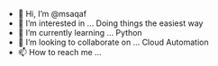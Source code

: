 - 👋 Hi, I’m @msaqaf
- 👀 I’m interested in ... Doing things the easiest way
- 🌱 I’m currently learning ... Python
- 💞️ I’m looking to collaborate on ... Cloud Automation
- 📫 How to reach me ... 

<!---
msaqaf/msaqaf is a ✨ special ✨ repository because its `README.md` (this file) appears on your GitHub profile.
You can click the Preview link to take a look at your changes.
--->
